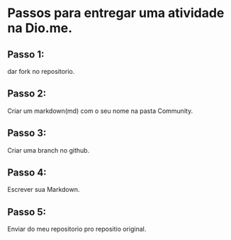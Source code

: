 # Passos para entregar uma atividade na Dio.me.

## Passo 1: 
dar fork no repositorio.
## Passo 2: 
Criar um markdown(md) com o seu nome na pasta Community.
## Passo 3: 
Criar uma branch no github.
## Passo 4: 
Escrever sua Markdown.
## Passo 5: 
Enviar do meu repositorio pro repositio original.

